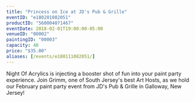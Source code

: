 ```yaml
---
title: "Princess on Ice at JD's Pub & Grille"
eventID: "e180201082051"
productID: "560004071467"
eventDate: 2018-02-01T19:00:00-05:00
venueID: "00002"
paintingID: "00003"
capacity: 40
price: "$35.00"
aliases: [/events/e180111082051/]
---
```


Night Of Acrylics is injecting a booster shot of fun into your paint party experience. Join Grimm, one of South Jersey's best Art Hosts, as we hold our February paint party event from JD's Pub & Grille in Galloway, New Jersey!
